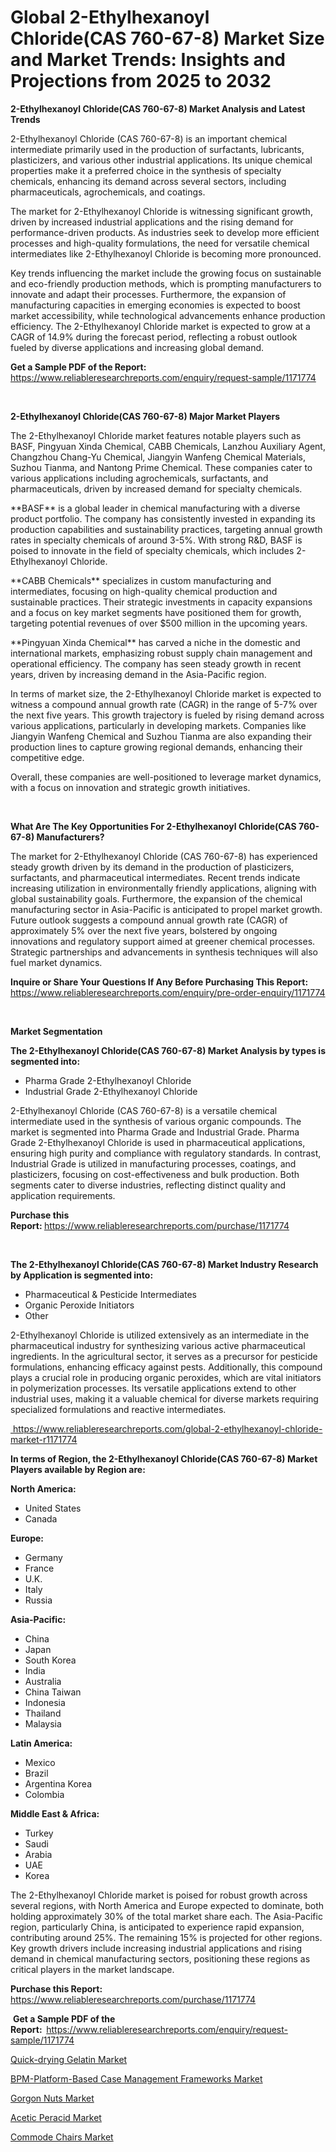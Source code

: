 <p><h1>Global 2-Ethylhexanoyl Chloride(CAS 760-67-8) Market Size and Market Trends: Insights and Projections from 2025 to 2032</h1></p><p><strong>2-Ethylhexanoyl Chloride(CAS 760-67-8) Market Analysis and Latest Trends</strong></p>
<p><p>2-Ethylhexanoyl Chloride (CAS 760-67-8) is an important chemical intermediate primarily used in the production of surfactants, lubricants, plasticizers, and various other industrial applications. Its unique chemical properties make it a preferred choice in the synthesis of specialty chemicals, enhancing its demand across several sectors, including pharmaceuticals, agrochemicals, and coatings.</p><p>The market for 2-Ethylhexanoyl Chloride is witnessing significant growth, driven by increased industrial applications and the rising demand for performance-driven products. As industries seek to develop more efficient processes and high-quality formulations, the need for versatile chemical intermediates like 2-Ethylhexanoyl Chloride is becoming more pronounced.</p><p>Key trends influencing the market include the growing focus on sustainable and eco-friendly production methods, which is prompting manufacturers to innovate and adapt their processes. Furthermore, the expansion of manufacturing capacities in emerging economies is expected to boost market accessibility, while technological advancements enhance production efficiency. The 2-Ethylhexanoyl Chloride market is expected to grow at a CAGR of 14.9% during the forecast period, reflecting a robust outlook fueled by diverse applications and increasing global demand.</p></p>
<p><strong>Get a Sample PDF of the Report:&nbsp;</strong> <a href="https://www.reliableresearchreports.com/enquiry/request-sample/1171774?utm_campaign=12&utm_medium=2&utm_source=Github&utm_content=ia&utm_term=02022025&utm_id=2-ethylhexanoyl-chloridecas-760-67-8">https://www.reliableresearchreports.com/enquiry/request-sample/1171774</a></p>
<p>&nbsp;</p>
<p><strong>2-Ethylhexanoyl Chloride(CAS 760-67-8) Major Market Players</strong></p>
<p><p>The 2-Ethylhexanoyl Chloride market features notable players such as BASF, Pingyuan Xinda Chemical, CABB Chemicals, Lanzhou Auxiliary Agent, Changzhou Chang-Yu Chemical, Jiangyin Wanfeng Chemical Materials, Suzhou Tianma, and Nantong Prime Chemical. These companies cater to various applications including agrochemicals, surfactants, and pharmaceuticals, driven by increased demand for specialty chemicals.</p><p>**BASF** is a global leader in chemical manufacturing with a diverse product portfolio. The company has consistently invested in expanding its production capabilities and sustainability practices, targeting annual growth rates in specialty chemicals of around 3-5%. With strong R&D, BASF is poised to innovate in the field of specialty chemicals, which includes 2-Ethylhexanoyl Chloride.</p><p>**CABB Chemicals** specializes in custom manufacturing and intermediates, focusing on high-quality chemical production and sustainable practices. Their strategic investments in capacity expansions and a focus on key market segments have positioned them for growth, targeting potential revenues of over $500 million in the upcoming years.</p><p>**Pingyuan Xinda Chemical** has carved a niche in the domestic and international markets, emphasizing robust supply chain management and operational efficiency. The company has seen steady growth in recent years, driven by increasing demand in the Asia-Pacific region.</p><p>In terms of market size, the 2-Ethylhexanoyl Chloride market is expected to witness a compound annual growth rate (CAGR) in the range of 5-7% over the next five years. This growth trajectory is fueled by rising demand across various applications, particularly in developing markets. Companies like Jiangyin Wanfeng Chemical and Suzhou Tianma are also expanding their production lines to capture growing regional demands, enhancing their competitive edge. </p><p>Overall, these companies are well-positioned to leverage market dynamics, with a focus on innovation and strategic growth initiatives.</p></p>
<p>&nbsp;</p>
<p><strong>What Are The Key Opportunities For 2-Ethylhexanoyl Chloride(CAS 760-67-8) Manufacturers?</strong></p>
<p><p>The market for 2-Ethylhexanoyl Chloride (CAS 760-67-8) has experienced steady growth driven by its demand in the production of plasticizers, surfactants, and pharmaceutical intermediates. Recent trends indicate increasing utilization in environmentally friendly applications, aligning with global sustainability goals. Furthermore, the expansion of the chemical manufacturing sector in Asia-Pacific is anticipated to propel market growth. Future outlook suggests a compound annual growth rate (CAGR) of approximately 5% over the next five years, bolstered by ongoing innovations and regulatory support aimed at greener chemical processes. Strategic partnerships and advancements in synthesis techniques will also fuel market dynamics.</p></p>
<p><strong>Inquire or Share Your Questions If Any Before Purchasing This Report:</strong> <a href="https://www.reliableresearchreports.com/enquiry/pre-order-enquiry/1171774?utm_campaign=12&utm_medium=2&utm_source=Github&utm_content=ia&utm_term=02022025&utm_id=2-ethylhexanoyl-chloridecas-760-67-8">https://www.reliableresearchreports.com/enquiry/pre-order-enquiry/1171774</a></p>
<p>&nbsp;</p>
<p><strong>Market Segmentation</strong></p>
<p><strong>The 2-Ethylhexanoyl Chloride(CAS 760-67-8) Market Analysis by types is segmented into:</strong></p>
<p><ul><li>Pharma Grade 2-Ethylhexanoyl Chloride</li><li>Industrial Grade 2-Ethylhexanoyl Chloride</li></ul></p>
<p><p>2-Ethylhexanoyl Chloride (CAS 760-67-8) is a versatile chemical intermediate used in the synthesis of various organic compounds. The market is segmented into Pharma Grade and Industrial Grade. Pharma Grade 2-Ethylhexanoyl Chloride is used in pharmaceutical applications, ensuring high purity and compliance with regulatory standards. In contrast, Industrial Grade is utilized in manufacturing processes, coatings, and plasticizers, focusing on cost-effectiveness and bulk production. Both segments cater to diverse industries, reflecting distinct quality and application requirements.</p></p>
<p><strong>Purchase this Report:&nbsp;</strong><a href="https://www.reliableresearchreports.com/purchase/1171774?utm_campaign=12&utm_medium=2&utm_source=Github&utm_content=ia&utm_term=02022025&utm_id=2-ethylhexanoyl-chloridecas-760-67-8">https://www.reliableresearchreports.com/purchase/1171774</a></p>
<p>&nbsp;</p>
<p><strong>The 2-Ethylhexanoyl Chloride(CAS 760-67-8) Market Industry Research by Application is segmented into:</strong></p>
<p><ul><li>Pharmaceutical & Pesticide Intermediates</li><li>Organic Peroxide Initiators</li><li>Other</li></ul></p>
<p><p>2-Ethylhexanoyl Chloride is utilized extensively as an intermediate in the pharmaceutical industry for synthesizing various active pharmaceutical ingredients. In the agricultural sector, it serves as a precursor for pesticide formulations, enhancing efficacy against pests. Additionally, this compound plays a crucial role in producing organic peroxides, which are vital initiators in polymerization processes. Its versatile applications extend to other industrial uses, making it a valuable chemical for diverse markets requiring specialized formulations and reactive intermediates.</p></p>
<p><a href="https://www.reliableresearchreports.com/global-2-ethylhexanoyl-chloride-market-r1171774?utm_campaign=12&utm_medium=2&utm_source=Github&utm_content=ia&utm_term=02022025&utm_id=2-ethylhexanoyl-chloridecas-760-67-8">&nbsp;https://www.reliableresearchreports.com/global-2-ethylhexanoyl-chloride-market-r1171774</a></p>
<p><strong>In terms of Region, the 2-Ethylhexanoyl Chloride(CAS 760-67-8) Market Players available by Region are:</strong></p>
<p>
    <p> <strong> North America: </strong>
        <ul>
            <li>United States</li>
            <li>Canada</li>
        </ul>
        </p> 
    <p> <strong> Europe: </strong>
        <ul>
            <li>Germany</li>
            <li>France</li>
            <li>U.K.</li>
            <li>Italy</li>
            <li>Russia</li>
        </ul>
        </p> 
    <p> <strong> Asia-Pacific: </strong>
        <ul>
            <li>China</li>
            <li>Japan</li>
            <li>South Korea</li>
            <li>India</li>
            <li>Australia</li>
            <li>China Taiwan</li>
            <li>Indonesia</li>
            <li>Thailand</li>
            <li>Malaysia</li>
        </ul>
        </p> 
    <p> <strong> Latin America: </strong>
        <ul>
            <li>Mexico</li>
            <li>Brazil</li>
            <li>Argentina Korea</li>
            <li>Colombia</li>
        </ul>
        </p> 
    <p> <strong> Middle East & Africa: </strong>
        <ul>
            <li>Turkey</li>
            <li>Saudi</li>
            <li>Arabia</li>
            <li>UAE</li>
            <li>Korea</li>
        </ul>
    </p>
    </p>
<p><p>The 2-Ethylhexanoyl Chloride market is poised for robust growth across several regions, with North America and Europe expected to dominate, both holding approximately 30% of the total market share each. The Asia-Pacific region, particularly China, is anticipated to experience rapid expansion, contributing around 25%. The remaining 15% is projected for other regions. Key growth drivers include increasing industrial applications and rising demand in chemical manufacturing sectors, positioning these regions as critical players in the market landscape.</p></p>
<p><strong>Purchase this Report: </strong><a href="https://www.reliableresearchreports.com/purchase/1171774?utm_campaign=12&utm_medium=2&utm_source=Github&utm_content=ia&utm_term=02022025&utm_id=2-ethylhexanoyl-chloridecas-760-67-8">https://www.reliableresearchreports.com/purchase/1171774</a></p>
<p>&nbsp;<strong>Get a Sample PDF of the Report:&nbsp;&nbsp;</strong><a href="https://www.reliableresearchreports.com/enquiry/request-sample/1171774?utm_campaign=12&utm_medium=2&utm_source=Github&utm_content=ia&utm_term=02022025&utm_id=2-ethylhexanoyl-chloridecas-760-67-8">https://www.reliableresearchreports.com/enquiry/request-sample/1171774</a></p>
<p><strong></strong></p>
<p><p><a href="https://github.com/yankimber90yankim/Market-Research-Report-List-1/blob/main/quick-drying-gelatin-market.md?utm_campaign=12&utm_medium=2&utm_source=Github&utm_content=ia&utm_term=02022025&utm_id=2-ethylhexanoyl-chloridecas-760-67-8">Quick-drying Gelatin Market</a></p><p><a href="https://www.linkedin.com/pulse/bpm-platform-based-case-management-frameworks-market-scope-77mbf?utm_campaign=12&utm_medium=2&utm_source=Github&utm_content=ia&utm_term=02022025&utm_id=2-ethylhexanoyl-chloridecas-760-67-8">BPM-Platform-Based Case Management Frameworks Market</a></p><p><a href="https://www.linkedin.com/pulse/in-depth-analysis-gorgon-nuts-market-growth-drivers-projected-vzm5f?utm_campaign=12&utm_medium=2&utm_source=Github&utm_content=ia&utm_term=02022025&utm_id=2-ethylhexanoyl-chloridecas-760-67-8">Gorgon Nuts Market</a></p><p><a href="https://github.com/lisaeichler20775/Market-Research-Report-List-1/blob/main/acetic-peracid-market.md?utm_campaign=12&utm_medium=2&utm_source=Github&utm_content=ia&utm_term=02022025&utm_id=2-ethylhexanoyl-chloridecas-760-67-8">Acetic Peracid Market</a></p><p><a href="https://www.linkedin.com/pulse/commode-chairs-market-growth-projections-2025-2032-54-2wvlf?utm_campaign=12&utm_medium=2&utm_source=Github&utm_content=ia&utm_term=02022025&utm_id=2-ethylhexanoyl-chloridecas-760-67-8">Commode Chairs Market</a></p></p>
